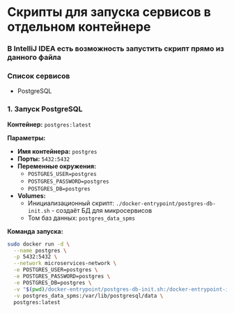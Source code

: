 # Скрипты для запуска сервисов в отдельном контейнере

### В IntelliJ IDEA есть возможность запустить скрипт прямо из данного файла

### Список сервисов
* PostgreSQL

### 1. Запуск PostgreSQL 

**Контейнер:** `postgres:latest`

**Параметры:**

- **Имя контейнера:** `postgres`
- **Порты:** `5432:5432`
- **Переменные окружения:**
    - `POSTGRES_USER=postgres`
    - `POSTGRES_PASSWORD=postgres`
    - `POSTGRES_DB=postgres`
- **Volumes:**
    - Инициализационный скрипт: `./docker-entrypoint/postgres-db-init.sh` - создаёт БД для микросервисов
    - Том баз данных: `postgres_data_spms`

**Команда запуска:**

```bash
sudo docker run -d \
  --name postgres \
  -p 5432:5432 \
  --network microservices-network \
  -e POSTGRES_USER=postgres \
  -e POSTGRES_PASSWORD=postgres \
  -e POSTGRES_DB=postgres \
  -v "$(pwd)/docker-entrypoint/postgres-db-init.sh:/docker-entrypoint-initdb.d/init-db.sh" \
  -v postgres_data_spms:/var/lib/postgresql/data \
  postgres:latest
```